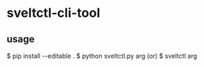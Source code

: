# sveltctl-cli-tool

<h2>usage</h2>
$ pip install --editable .
$ python sveltctl.py arg (or) $ sveltctl arg
